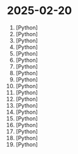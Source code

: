 # 2025-02-20

1. [](https://github.comundefined "利用AI大模型，一键生成高清短视频 Generate short videos with one click using AI LLM.") [Python]
2. [](https://github.comundefined "Making large AI models cheaper, faster and more accessible") [Python]
3. [](https://github.comundefined "🌟 The Multi-Agent Framework: First AI Software Company, Towards Natural Language Programming") [Python]
4. [](https://github.comundefined "LLM-powered multiagent persona simulation for imagination enhancement and business insights.") [Python]
5. [](https://github.comundefined "🚀🚀 「大模型」2小时完全从0训练26M的小参数GPT！🌏 Train a 26M-parameter GPT from scratch in just 2h!") [Python]
6. [](https://github.comundefined "Build and share delightful machine learning apps, all in Python. 🌟 Star to support our work!") [Python]
7. [](https://github.comundefined "🙌 OpenHands: Code Less, Make More") [Python]
8. [](https://github.comundefined "Ultralytics YOLO11 🚀") [Python]
9. [](https://github.comundefined "Qiskit is an open-source SDK for working with quantum computers at the level of extended quantum circuits, operators, and primitives.") [Python]
10. [](https://github.comundefined "This repository is for active development of the Azure SDK for Python. For consumers of the SDK we recommend visiting our public developer docs at https://learn.microsoft.com/python/azure/ or our versioned developer docs at https://azure.github.io/azure-sdk-for-python.") [Python]
11. [](https://github.comundefined "Robust Speech Recognition via Large-Scale Weak Supervision") [Python]
12. [](https://github.comundefined "Run your own AI cluster at home with everyday devices 📱💻 🖥️⌚") [Python]
13. [](https://github.comundefined "The most powerful and modular diffusion model GUI, api and backend with a graph/nodes interface.") [Python]
14. [](https://github.comundefined "Conan - The open-source C and C++ package manager") [Python]
15. [](https://github.comundefined "Open-source evaluation toolkit of large multi-modality models (LMMs), support 220+ LMMs, 80+ benchmarks") [Python]
16. [](https://github.comundefined "Unified Efficient Fine-Tuning of 100+ LLMs & VLMs (ACL 2024)") [Python]
17. [](https://github.comundefined "A programming framework for agentic AI 🤖 PyPi: autogen-agentchat Discord: https://aka.ms/autogen-discord Office Hour: https://aka.ms/autogen-officehour") [Python]
18. [](https://github.comundefined "FastAPI framework, high performance, easy to learn, fast to code, ready for production") [Python]
19. [](https://github.comundefined "Learn how to design large-scale systems. Prep for the system design interview. Includes Anki flashcards.") [Python]
